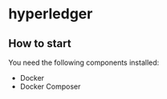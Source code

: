 # hyperledger

## How to start

You need the following components installed:
- Docker
- Docker Composer